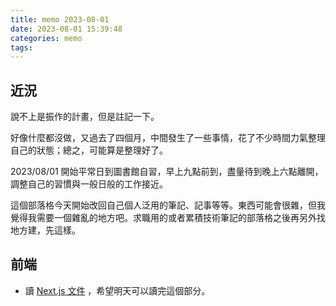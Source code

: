 ```yaml
---
title: memo 2023-08-01
date: 2023-08-01 15:39:48
categories: memo
tags:
---
```


## 近況

說不上是振作的計畫，但是註記一下。

好像什麼都沒做，又過去了四個月，中間發生了一些事情，花了不少時間力氣整理自己的狀態；總之，可能算是整理好了。

2023/08/01 開始平常日到圖書館自習，早上九點前到，盡量待到晚上六點離開，調整自己的習慣與一般日般的工作接近。

這個部落格今天開始改回自己個人泛用的筆記、記事等等。東西可能會很雜，但我覺得我需要一個雜亂的地方吧。求職用的或者累積技術筆記的部落格之後再另外找地方建，先這樣。

## 前端

- 讀 [Next.js 文件](https://nextjs.org/learn/foundations/) ，希望明天可以讀完這個部分。
